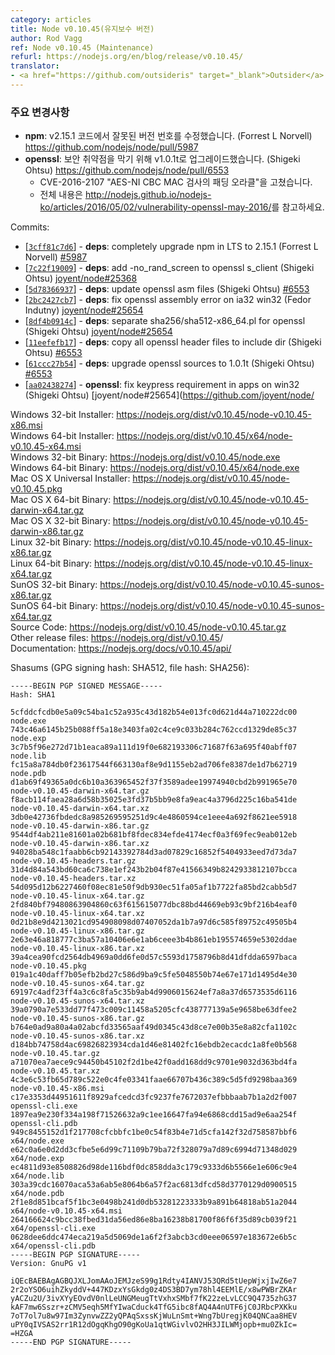 ```yaml
---
category: articles
title: Node v0.10.45(유지보수 버전)
author: Rod Vagg
ref: Node v0.10.45 (Maintenance)
refurl: https://nodejs.org/en/blog/release/v0.10.45/
translator:
- <a href="https://github.com/outsideris" target="_blank">Outsider</a>
---
```


<!--
### Notable changes:

* **npm**: Correct erroneous version number in v2.15.1 code (Forrest L Norvell) https://github.com/nodejs/node/pull/5987
* **openssl**: Upgrade to v1.0.1t, addressing security vulnerabilities (Shigeki Ohtsu) https://github.com/nodejs/node/pull/6553
  - Fixes CVE-2016-2107 "Padding oracle in AES-NI CBC MAC check"
  - See https://nodejs.org/en/blog/vulnerability/openssl-may-2016/ for full details
-->

### 주요 변경사항

* **npm**: v2.15.1 코드에서 잘못된 버전 번호를 수정했습니다. (Forrest L Norvell) <https://github.com/nodejs/node/pull/5987>
* **openssl**: 보안 취약점을 막기 위해 v1.0.1t로 업그레이드했습니다. (Shigeki Ohtsu) <https://github.com/nodejs/node/pull/6553>
  - CVE-2016-2107 "AES-NI CBC MAC 검사의 패딩 오라클"을 고쳤습니다.
  - 전체 내용은 <http://nodejs.github.io/nodejs-ko/articles/2016/05/02/vulnerability-openssl-may-2016/>를 참고하세요.

Commits:

* [[`3cff81c7d6`](https://github.com/nodejs/node/commit/3cff81c7d6)] - **deps**: completely upgrade npm in LTS to 2.15.1 (Forrest L Norvell) [#5987](https://github.com/nodejs/node/pull/5987)
* [[`7c22f19009`](https://github.com/nodejs/node/commit/7c22f19009)] - **deps**: add -no_rand_screen to openssl s_client (Shigeki Ohtsu) [joyent/node#25368](https://github.com/joyent/node/pull/25368)
* [[`5d78366937`](https://github.com/nodejs/node/commit/5d78366937)] - **deps**: update openssl asm files (Shigeki Ohtsu) [#6553](https://github.com/nodejs/node/pull/6553)
* [[`2bc2427cb7`](https://github.com/nodejs/node/commit/2bc2427cb7)] - **deps**: fix openssl assembly error on ia32 win32 (Fedor Indutny) [joyent/node#25654](https://github.com/joyent/node/pull/25654)
* [[`8df4b0914c`](https://github.com/nodejs/node/commit/8df4b0914c)] - **deps**: separate sha256/sha512-x86_64.pl for openssl (Shigeki Ohtsu) [joyent/node#25654](https://github.com/joyent/node/pull/25654)
* [[`11eefefb17`](https://github.com/nodejs/node/commit/11eefefb17)] - **deps**: copy all openssl header files to include dir (Shigeki Ohtsu) [#6553](https://github.com/nodejs/node/pull/6553)
* [[`61ccc27b54`](https://github.com/nodejs/node/commit/61ccc27b54)] - **deps**: upgrade openssl sources to 1.0.1t (Shigeki Ohtsu) [#6553](https://github.com/nodejs/node/pull/6553)
* [[`aa02438274`](https://github.com/nodejs/node/commit/aa02438274)] - **openssl**: fix keypress requirement in apps on win32 (Shigeki Ohtsu) [joyent/node#25654](https://github.com/joyent/node/

Windows 32-bit Installer: <https://nodejs.org/dist/v0.10.45/node-v0.10.45-x86.msi><br>
Windows 64-bit Installer: <https://nodejs.org/dist/v0.10.45/x64/node-v0.10.45-x64.msi><br>
Windows 32-bit Binary: <https://nodejs.org/dist/v0.10.45/node.exe><br>
Windows 64-bit Binary: <https://nodejs.org/dist/v0.10.45/x64/node.exe><br>
Mac OS X Universal Installer: <https://nodejs.org/dist/v0.10.45/node-v0.10.45.pkg><br>
Mac OS X 64-bit Binary: <https://nodejs.org/dist/v0.10.45/node-v0.10.45-darwin-x64.tar.gz><br>
Mac OS X 32-bit Binary: <https://nodejs.org/dist/v0.10.45/node-v0.10.45-darwin-x86.tar.gz><br>
Linux 32-bit Binary: <https://nodejs.org/dist/v0.10.45/node-v0.10.45-linux-x86.tar.gz><br>
Linux 64-bit Binary: <https://nodejs.org/dist/v0.10.45/node-v0.10.45-linux-x64.tar.gz><br>
SunOS 32-bit Binary: <https://nodejs.org/dist/v0.10.45/node-v0.10.45-sunos-x86.tar.gz><br>
SunOS 64-bit Binary: <https://nodejs.org/dist/v0.10.45/node-v0.10.45-sunos-x64.tar.gz><br>
Source Code: <https://nodejs.org/dist/v0.10.45/node-v0.10.45.tar.gz><br>
Other release files: <https://nodejs.org/dist/v0.10.45>/<br>
Documentation: <https://nodejs.org/docs/v0.10.45/api/>

Shasums (GPG signing hash: SHA512, file hash: SHA256):

```
-----BEGIN PGP SIGNED MESSAGE-----
Hash: SHA1

5cfddcfcdb0e5a09c54ba1c52a935c43d182b54e013fc0d621d44a710222dc00  node.exe
743c46a6145b25b088ff5a18e3403fa02c4ce9c033b284c762ccd1329de85c37  node.exp
3c7b5f96e272d71b1eaca89a111d19f0e682193306c71687f63a695f40abff07  node.lib
fc15a8a784db0f23617544f663130af8e9d1155eb2ad706fe8387de1d7b62719  node.pdb
d1ab69f49365a0dc6b10a363965452f37f3589adee19974940cbd2b991965e70  node-v0.10.45-darwin-x64.tar.gz
f8acb114faea28a6d58b35025e3fd37b5bb9e8fa9eac4a3796d225c16ba541de  node-v0.10.45-darwin-x64.tar.xz
3db0e42736fbdedc8a985269595251d9c4e4860594ce1eee4a692f8621ee5918  node-v0.10.45-darwin-x86.tar.gz
9544df4ab211e81601a02b681bf8fdec834efde4174ecf0a3f69fec9eab012eb  node-v0.10.45-darwin-x86.tar.xz
94028ba548c1faabb6cb92143392784d3ad07829c16852f5404933eed7d73da7  node-v0.10.45-headers.tar.gz
31d4d84a543bd60ca6c738e1ef243b2b04f87e41566349b8242933812107bcca  node-v0.10.45-headers.tar.xz
54d095d12b6227460f08ec81e50f9db930ec51fa05af1b7722fa85bd2cabb5d7  node-v0.10.45-linux-x64.tar.gz
2fd840bf79480863904860c63f615615077dbc88bd44669eb93c9bf216b4eaf0  node-v0.10.45-linux-x64.tar.xz
0d21b8e9d4213021cd954908098d07407052da1b7a97d6c585f89752c49505b4  node-v0.10.45-linux-x86.tar.gz
2e63e46a818777c3ba57a10406e6e1ab6ceee3b4b861eb195574659e5302ddae  node-v0.10.45-linux-x86.tar.xz
39a4cea90fcd2564db4969a0dd6fe0d57c5593d1758796b8d41dfdda6597baca  node-v0.10.45.pkg
019a1c40daff7b05efb2bd27c586d9ba9c5fe5048550b74e67e171d1495d4e30  node-v0.10.45-sunos-x64.tar.gz
69197c4adf23ff4a3c6c8fa5c35b9ab4d9906015624ef7a8a37d6573535d6116  node-v0.10.45-sunos-x64.tar.xz
39a0790a7e533dd77f473c009c11458a5205cfc438777139a5e9658be63dfee2  node-v0.10.45-sunos-x86.tar.gz
b764e0ad9a80a4a02abcfd33565aaf49d0345c43d8ce7e00b35e8a82cfa1102c  node-v0.10.45-sunos-x86.tar.xz
d184bb74758d4ac69826823934cda1d46e81402fc16ebdb2ecacdc1a8fe0b568  node-v0.10.45.tar.gz
a71070ea7aece9c94450b45102f2d1be42f0add168dd9c9701e9032d363bd4fa  node-v0.10.45.tar.xz
4c3e6c53fb65d789c522e0c4fe03341faae66707b436c389c5d5fd9298baa369  node-v0.10.45-x86.msi
c17e3353d44951611f8929afcedcd3fc9237fe7672037efbbbaab7b1a2d2f007  openssl-cli.exe
1897ea9e230f334a198f71526632a9c1ee16647fa94e6868cdd15ad9e6aa254f  openssl-cli.pdb
949c8455152d1f217708cfcbbfc1be0c54f83b4e71d5cfa142f32d758587bbf6  x64/node.exe
e62c0a6e0d2dd3cfbe5e6d99c71109b79ba72f328079a7d89c6994d71348d029  x64/node.exp
ec4811d93e8508826d98de116bdf0dc858dda3c179c9333d6b5566e1e606c9e4  x64/node.lib
303a39cdc16070aca53a6ab5e8064b6a57f2ac6813dfcd58d3770129d0900515  x64/node.pdb
2f1e8d851bcaf5f1bc3e0498b241d0db53281223333b9a891b64818ab51a2044  x64/node-v0.10.45-x64.msi
264166624c9bcc38fbed31da56ed86e8ba16238b81700f86f6f35d89cb039f21  x64/openssl-cli.exe
0628dee6ddc474eca219a5d5069de1a6f2f3abcb3cd0eee06597e183672e6b5c  x64/openssl-cli.pdb
-----BEGIN PGP SIGNATURE-----
Version: GnuPG v1

iQEcBAEBAgAGBQJXLJomAAoJEMJzeS99g1Rdty4IANVJ53QRd5tUepWjxjIwZ6e7
2r2oYSO6uihZkyddV+447KDzxYsGkdg0z4DS3BD7ym78hl4EEMlE/x8wPWBrZKAr
yACZu2U/3ivXYyEOvdV0nlLeUNGMeugTtVxhxSMbf7fK22zeLvLCC9Q4735zhG37
kAF7mw6Sszr+zCMV5eqh5MfYIwaCduck4TfG5ibc8fAQ4A4nUTF6jC0JRbcPXKku
7oT7ol7u8w97Im3ZynvwZZ2yQPAqSxssKjWuLnSmt+Wng7bUregjK04QNCaa8HEV
uPY0qIVSAS2rr1R12dOgqKhgO90gKoUa1qtWGivlvO2HH3JILWMjopb+mu0ZkIc=
=HZGA
-----END PGP SIGNATURE-----

```
